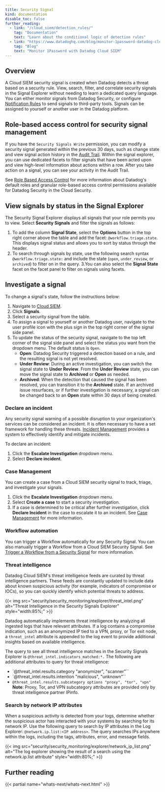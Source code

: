 ```yaml
---
title: Security Signal
kind: documentation
disable_toc: false
further_reading:
  - link: "/cloud_siem/detection_rules/"
    tag: "Documentation"
    text: "Learn about the conditional logic of detection rules"
  - link: "https://www.datadoghq.com/blog/monitor-1password-datadog-cloud-siem/"
    tag: "Blog"
    text: "Monitor 1Password with Datadog Cloud SIEM"
---
```


## Overview

A Cloud SIEM security signal is created when Datadog detects a threat based on a security rule. View, search, filter, and correlate security signals in the Signal Explorer without needing to learn a dedicated query language. You can either monitor signals from Datadog Security, or configure [Notification Rules][1] to send signals to third-party tools. Signals can be assigned to yourself or another user in the Datadog platform.

## Role-based access control for security signal management

If you have the `Security Signals Write` permission, you can modify a security signal generated within the previous 30 days, such as change state and view signal action history in the [Audit Trail][2]. Within the signal explorer, you can use dedicated facets to filter signals that have been acted upon and view high-level information about actions within a row. After you take action on a signal, you can see your activity in the Audit Trail.

See [Role Based Access Control][3] for more information about Datadog's default roles and granular role-based access control permissions available for Datadog Security in the Cloud Security.

## View signals by status in the Signal Explorer

The Security Signal Explorer displays all signals that your role permits you to view. Select **Security Signals** and filter the signals as follows:

1. To add the column **Signal State**, select the **Options** button in the top right corner above the table and add the facet: `@workflow.triage.state`. This displays signal status and allows you to sort by status through the header.
2. To search through signals by state, use the following search syntax `@workflow.triage.state:` and include the state (`open`, `under_review`, or `archived`) to filter on in the query.
3.You can also select the **Signal State** facet on the facet panel to filter on signals using facets.

## Investigate a signal

To change a signal's state, follow the instructions below:

1. Navigate to [Cloud SIEM][4].
1. Click **Signals**.
1. Select a security signal from the table.
1. To assign a signal to yourself or another Datadog user, navigate to the user profile icon with the plus sign in the top right corner of the signal side panel.
1. To update the status of the security signal, navigate to the top left corner of the signal side panel and select the status you want from the dropdown menu. The default status is `Open`.
    - **Open**: Datadog Security triggered a detection based on a rule, and the resulting signal is not yet resolved.
    - **Under Review**: During an active investigation, you can switch the signal state to **Under Review**. From the **Under Review** state, you can move the signal state to **Archived** or **Open** as needed.
    - **Archived**: When the detection that caused the signal has been resolved, you can transition it to the **Archived** state. If an archived issue resurfaces, or if further investigation is necessary, a signal can be changed back to an **Open** state within 30 days of being created.

### Declare an incident

Any security signal warning of a possible disruption to your organization's services can be considered an incident. It is often necessary to have a set framework for handling these threats. [Incident Management][5] provides a system to effectively identify and mitigate incidents.

To declare an incident:

1. Click the **Escalate Investigation** dropdown menu.
2. Select **Declare incident**.

### Case Management

You can create a case from a Cloud SIEM security signal to track, triage, and investigate your signals.

1. Click the **Escalate Investigation** dropdown menu.
2. Select **Create a case** to start a security investigation.
3. If a case is determined to be critical after further investigation, click **Declare Incident** in the case to escalate it to an incident. See [Case Management][6] for more information.

### Workflow automation

You can trigger a Workflow automatically for any Security Signal. You can also manually trigger a Workflow from a Cloud SIEM Security Signal. See [Trigger a Workflow from a Security Signal][7] for more information.

### Threat intelligence

Datadog Cloud SIEM's threat intelligence feeds are curated by threat intelligence partners. These feeds are constantly updated to include data about known suspicious activity (for example, indicators of compromise or IOCs), so you can quickly identify which potential threats to address.

{{< img src="security/security_monitoring/explorer/threat_intel.png" alt="Threat Intelligence in the Security Signals Explorer" style="width:85%;" >}}

Datadog automatically implements threat intelligence by analyzing all ingested logs that have relevant attributes. If a log contains a compromise indication, such as an anonymized IP tied to a VPN, proxy, or Tor exit node, a `threat_intel` attribute is appended to the log event to provide additional insights based on available intelligence.

The query to see all threat intelligence matches in the Security Signals Explorer is `@threat_intel.indicators_matched:*.` The following are additional attributes to query for threat intelligence:

- `@threat_intel.results.category "anonymizer", "scanner"``
- `@threat_intel.results.intention "malicious", "unknown"``
- `@threat_intel.results.subcategory options "proxy", "tor", "vpn"`
    **Note**: Proxy, Tor, and VPN subcategory attributes are provided only by threat intelligence partner IPinfo.

### Search by network IP attributes

When a suspicious activity is detected from your logs, determine whether the suspicious actor has interacted with your systems by searching for its network IP. Use the following query to search by IP attributes in the Log Explorer: `@network.ip.list:<IP address>`. The query searches IPs anywhere within the logs, including the tags, attributes, error, and message fields.

{{< img src="security/security_monitoring/explorer/network_ip_list.png" alt="The log explorer showing the result of a search using the network.ip.list attribute" style="width:80%;" >}}

## Further reading

{{< partial name="whats-next/whats-next.html" >}}

[1]: /security/notifications/rules/
[2]: /account_management/audit_trail/events/#cloud-security-platform-events
[3]: /account_management/rbac/
[4]: https://app.datadoghq.com/security/home
[5]: /service_management/incident_management/
[6]: /service_management/case_management/
[7]: /service_management/workflows/trigger/#trigger-a-workflow-from-a-security-signal
